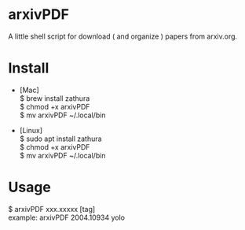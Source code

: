 # arxivPDF
A little shell script for download ( and organize ) papers from arxiv.org.

# Install 
- [Mac] <br>
$ brew install zathura <br>
$ chmod +x arxivPDF <br>
$ mv arxivPDF ~/.local/bin

- [Linux] <br>
$ sudo apt install zathura <br>
$ chmod +x arxivPDF <br>
$ mv arxivPDF ~/.local/bin

# Usage
$ arxivPDF xxx.xxxxx [tag] <br>
example: arxivPDF 2004.10934 yolo


